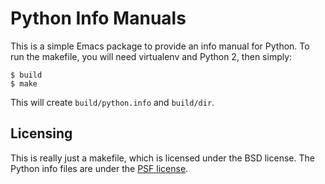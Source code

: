 # Python Info Manuals

This is a simple Emacs package to provide an info manual for
Python. To run the makefile, you will need virtualenv and Python 2, then simply:

    $ build
    $ make

This will create `build/python.info` and `build/dir`.

## Licensing

This is really just a makefile, which is licensed under the BSD
license. The Python info files are under the
[PSF license](http://docs.python.org/2/license.html).
